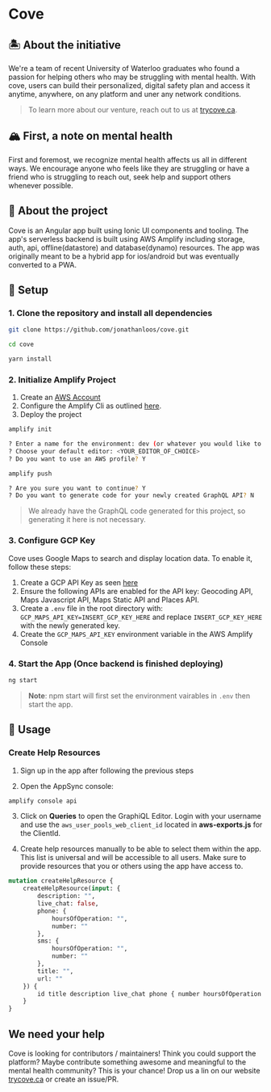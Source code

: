 # Cove

## 🏝 About the initiative
We're a team of recent University of Waterloo graduates who found a passion for helping others who may be struggling with mental health. With cove, users can build their personalized, digital safety plan and access it anytime, anywhere, on any platform and uner any network conditions. 

> To learn more about our venture, reach out to us at [trycove.ca](https://trycove.ca).

## 🏔 First, a note on mental health
First and foremost, we recognize mental health affects us all in different ways. We encourage anyone who feels like they are struggling or have a friend who is struggling to reach out, seek help and support others whenever possible.

## 🤖 About the project
Cove is an Angular app built using Ionic UI components and tooling. The app's serverless backend is built using AWS Amplify including storage, auth, api, offline(datastore) and database(dynamo) resources. The app was originally meant to be a hybrid app for ios/android but was eventually converted to a PWA.

## 🚀 Setup
### 1. Clone the repository and install all dependencies
```sh
git clone https://github.com/jonathanloos/cove.git

cd cove

yarn install
```
### 2. Initialize Amplify Project
1.  Create an [AWS Account](https://signin.aws.amazon.com/signin)
2.  Configure the Amplify Cli as outlined [here](https://docs.amplify.aws/cli/start/install/#configure-the-amplify-cli).
3. Deploy the project
```sh
amplify init

? Enter a name for the environment: dev (or whatever you would like to call this env)
? Choose your default editor: <YOUR_EDITOR_OF_CHOICE>
? Do you want to use an AWS profile? Y

amplify push

? Are you sure you want to continue? Y
? Do you want to generate code for your newly created GraphQL API? N
```
> We already have the GraphQL code generated for this project, so generating it here is not necessary.

### 3. Configure GCP Key
Cove uses Google Maps to search and display location data. To enable it, follow these steps:
1. Create a GCP API Key as seen [here](https://cloud.google.com/docs/authentication/api-keys#creating_an_api_key)
2. Ensure the following APIs are enabled for the API key: Geocoding API, Maps Javascript API, Maps Static API and Places API.
3. Create a `.env` file in the root directory with: `GCP_MAPS_API_KEY=INSERT_GCP_KEY_HERE` and replace `INSERT_GCP_KEY_HERE` with the newly generated key.
4. Create the `GCP_MAPS_API_KEY` environment variable in the AWS Amplify Console

### 4. Start the App (Once backend is finished deploying)
```sh
ng start
```
> **Note**: npm start will first set the environment vairables in `.env` then start the app.
## 🎉 Usage
### Create Help Resources
1. Sign up in the app after following the previous steps

2. Open the AppSync console:

```sh
amplify console api
```

3. Click on __Queries__ to open the GraphiQL Editor. Login with your username and use the `aws_user_pools_web_client_id` located in __aws-exports.js__ for the ClientId.

4. Create help resources manually to be able to select them within the app. This list is universal and will be accessible to all users. Make sure to provide resources that you or others using the app have access to.

```graphql
mutation createHelpResource {
    createHelpResource(input: {
        description: "", 
        live_chat: false, 
        phone: {
            hoursOfOperation: "", 
            number: ""
        }, 
        sms: {
            hoursOfOperation: "", 
            number: ""
        }, 
        title: "", 
        url: ""
    }) {
        id title description live_chat phone { number hoursOfOperation } sms { number hoursOfOperation } url
    }
}
```

## We need your help
Cove is looking for contributors / maintainers! Think you could support the platform? Maybe contribute something awesome and meaningful to the mental health community? This is your chance! Drop us a lin on our website [trycove.ca](trycove.ca) or create an issue/PR.


